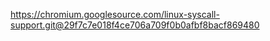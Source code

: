 https://chromium.googlesource.com/linux-syscall-support.git@29f7c7e018f4ce706a709f0b0afbf8bacf869480
